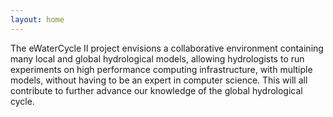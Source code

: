 ```yaml
---
layout: home
---
```



The eWaterCycle II project envisions a collaborative environment containing 
many local and global hydrological models, allowing hydrologists to run 
experiments on high performance computing infrastructure, with multiple 
models, without having to be an expert in computer science. This will all 
contribute to further advance our knowledge of the global hydrological 
cycle.


